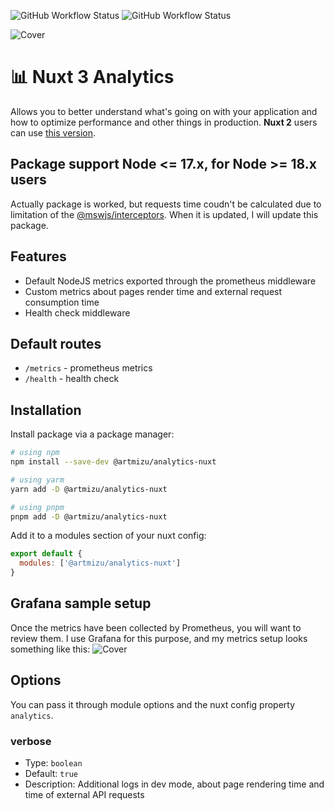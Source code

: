 ![GitHub Workflow Status](https://img.shields.io/github/workflow/status/artmizu/analytics-nuxt/CI?label=CI&style=plastic) ![GitHub Workflow Status](https://img.shields.io/github/workflow/status/artmizu/analytics-nuxt/release-please?label=release&style=plastic)

![Cover](https://raw.githubusercontent.com/artmizu/analytics-nuxt/main/.github/cover.jpg) 

# 📊 Nuxt 3 Analytics 
Allows you to better understand what's going on with your application and how to optimize performance and other things in production. **Nuxt 2** users can use [this version](https://github.com/artmizu/analytics-nuxt-2).

## Package support Node <= 17.x, for Node >= 18.x users
Actually package is worked, but requests time coudn't be calculated due to limitation of the [@mswjs/interceptors](https://www.npmjs.com/package/@mswjs/interceptors). When it is updated, I will update this package.

## Features
* Default NodeJS metrics exported through the prometheus middleware
* Custom metrics about pages render time and external request consumption time
* Health check middleware

## Default routes
* `/metrics` - prometheus metrics
* `/health` - health check

## Installation
Install package via a package manager: 
```bash
# using npm
npm install --save-dev @artmizu/analytics-nuxt

# using yarm
yarn add -D @artmizu/analytics-nuxt

# using pnpm
pnpm add -D @artmizu/analytics-nuxt
```

Add it to a modules section of your nuxt config:
```js
export default {
  modules: ['@artmizu/analytics-nuxt']
}
```

## Grafana sample setup
Once the metrics have been collected by Prometheus, you will want to review them. I use Grafana for this purpose, and my metrics setup looks something like this:
![Cover](https://raw.githubusercontent.com/artmizu/analytics-nuxt/main/.github/grafana.jpg)

## Options
You can pass it through module options and the nuxt config property `analytics`.

### verbose
- Type: `boolean`
- Default: `true`
- Description: Additional logs in dev mode, about page rendering time and time of external API requests